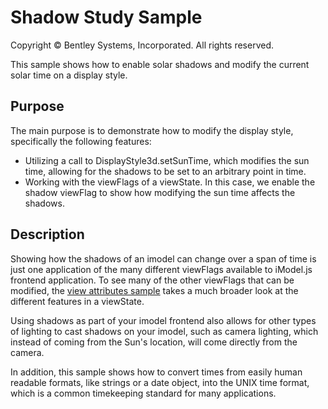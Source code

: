 # Shadow Study Sample

Copyright © Bentley Systems, Incorporated. All rights reserved.

This sample shows how to enable solar shadows and modify the current solar time on a display style.

## Purpose

The main purpose is to demonstrate how to modify the display style, specifically the following features:

* Utilizing a call to DisplayStyle3d.setSunTime, which modifies the sun time, allowing for the shadows to be set to an arbitrary point in time.
* Working with the viewFlags of a viewState. In this case, we enable the shadow viewFlag to show how modifying the sun time affects the shadows.

## Description

Showing how the shadows of an imodel can change over a span of time is just one application of the many different viewFlags available to iModel.js frontend application. To see many of the other viewFlags that can be modified, the [view attributes sample](../view-attributes-sample/readme.md) takes a much broader look at the different features in a viewState.

Using shadows as part of your imodel frontend also allows for other types of lighting to cast shadows on your imodel, such as camera lighting, which instead of coming from the Sun's location, will come directly from the camera.

In addition, this sample shows how to convert times from easily human readable formats, like strings or a date object, into the UNIX time format, which is a common timekeeping standard for many applications.
